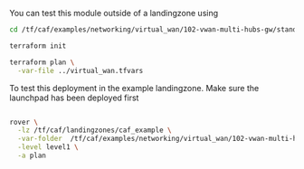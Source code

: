 You can test this module outside of a landingzone using

```bash
cd /tf/caf/examples/networking/virtual_wan/102-vwan-multi-hubs-gw/standalone

terraform init

terraform plan \
  -var-file ../virtual_wan.tfvars


```

To test this deployment in the example landingzone. Make sure the launchpad has been deployed first

```bash

rover \
  -lz /tf/caf/landingzones/caf_example \
  -var-folder  /tf/caf/examples/networking/virtual_wan/102-vwan-multi-hubs-gw/ \
  -level level1 \
  -a plan

```